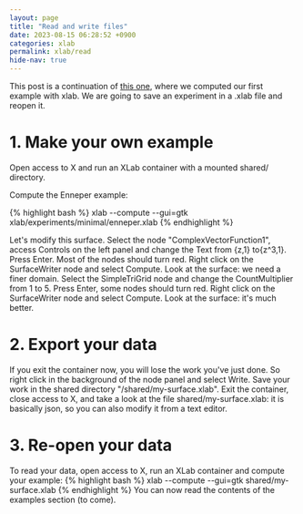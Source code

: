 ```yaml
---
layout: page
title: "Read and write files"
date: 2023-08-15 06:28:52 +0900
categories: xlab
permalink: xlab/read
hide-nav: true
---
```


This post is a continuation of [this one][share], where we computed our first example with xlab.
We are going to save an experiment in a .xlab file and reopen it.

# 1. Make your own example

Open access to X and run an XLab container with a mounted shared/ directory.

Compute the Enneper example:

{% highlight bash %}
xlab --compute --gui=gtk xlab/experiments/minimal/enneper.xlab
{% endhighlight %}

Let's modify this surface. Select the node "ComplexVectorFunction1", access Controls on the left panel and change the Text from {z,1} to{z^3,1}. Press Enter. Most of the nodes should turn red.
Right click on the SurfaceWriter node and select Compute. Look at the surface: we need a finer domain.
Select the SimpleTriGrid node and change the CountMultiplier from 1 to 5. Press Enter, some nodes should turn red. Right click on the SurfaceWriter node and select Compute. Look at the surface: it's much better.

# 2. Export your data

If you exit the container now, you will lose the work you've just done. So right click in the background of the node panel and select Write. Save your work in the shared directory "/shared/my-surface.xlab".
Exit the container, close access to X, and take a look at the file shared/my-surface.xlab: it is basically json, so you can also modify it from a text editor.

# 3. Re-open your data

To read your data, open access to X, run an XLab container and compute your example:
{% highlight bash %}
xlab --compute --gui=gtk shared/my-surface.xlab
{% endhighlight %}
You can now read the contents of the examples section (to come).

[share]: /xlab/share

